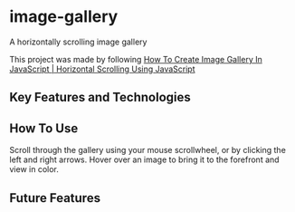 # image-gallery
A horizontally scrolling image gallery

This project was made by following [How To Create Image Gallery In JavaScript | Horizontal Scrolling Using JavaScript](https://youtu.be/gzXyRa7jwk4?si=y60qZR9whFtlzqr9)

## Key Features and Technologies

## How To Use
Scroll through the gallery using your  mouse scrollwheel, or by clicking the left and right arrows. Hover over an image to bring it to the forefront and view in color.
## Future Features
